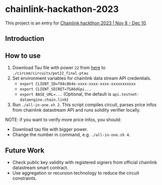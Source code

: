 # chainlink-hackathon-2023
This project is an entry for [Chainlink hackthon 2023 | Nov 8 - Dec 10](https://chain.link/hackathon).

## Introduction


## How to use

1. Download Tau file with power `22` from [here](https://github.com/iden3/snarkjs#7-prepare-phase-2) to `./circom/circuits/pot22_final.ptau`
2. Set environment variables for chainlink data stream API credentials.
    - `export CLIENT_ID=f84c864e-xxxx-xxxx-xxxx-xxxxxxxxxxx`
    - `export CLIENT_SECRET=TGA6dGpi...`
    - `export BASE_URL=...` (Optional, the default is `api.testnet-dataengine.chain.link`)
3. Run `./all-in-one.sh 2`. This script compiles circuit, parses price infos from chainlink datastream API and runs solidity verifier locally.

NOTE: if you want to verify more price infos, you should:

- Download tau file with bigger power.
- Change the number in command, e.g. `./all-in-one.sh 4`.

## Future Work

- Check public key validity with registered signers from official chainlink datastream smart contract.
- Use aggregation or recursion technology to reduce the circuit constraints.
